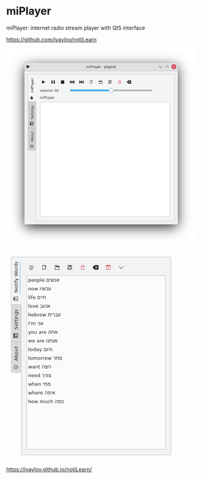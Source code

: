 # miPlayer
miPlayer: internet radio stream player with Qt5 interface

https://github.com/ivaylov/notiLearn

![Alt text](https://github.com/ivaylov/miPlayer/blob/main/miPlayer/screenshot-miPlayer.png?raw=true "miPlayer")

![Alt text](https://github.com/ivaylov/notiLearn/blob/master/notiLearn/screenshot-notilearn.png?raw=true "notilearn")

https://ivaylov.github.io/notiLearn/
